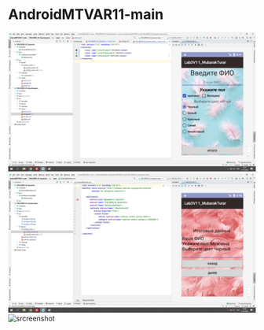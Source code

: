 # AndroidMTVAR11-main
![srcreenshot](AND3.png)
![srcreenshot](AND3,1.png)
![srcreenshot](AND31.2.png)
